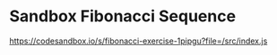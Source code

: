 # Sandbox Fibonacci Sequence

<https://codesandbox.io/s/fibonacci-exercise-1pipgu?file=/src/index.js>
